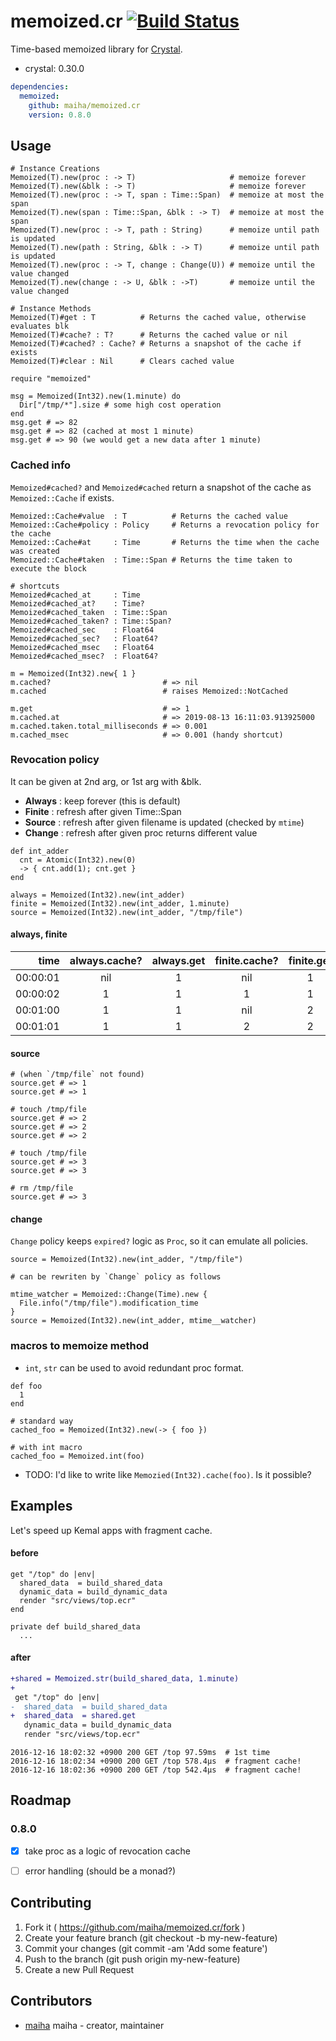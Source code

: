 # memoized.cr [![Build Status](https://travis-ci.org/maiha/memoized.cr.svg?branch=master)](https://travis-ci.org/maiha/memoized.cr)

Time-based memoized library for [Crystal](http://crystal-lang.org/).

- crystal: 0.30.0

```yaml
dependencies:
  memoized:
    github: maiha/memoized.cr
    version: 0.8.0
```

## Usage

```crystal
# Instance Creations
Memoized(T).new(proc : -> T)                     # memoize forever
Memoized(T).new(&blk : -> T)                     # memoize forever
Memoized(T).new(proc : -> T, span : Time::Span)  # memoize at most the span
Memoized(T).new(span : Time::Span, &blk : -> T)  # memoize at most the span
Memoized(T).new(proc : -> T, path : String)      # memoize until path is updated
Memoized(T).new(path : String, &blk : -> T)      # memoize until path is updated
Memoized(T).new(proc : -> T, change : Change(U)) # memoize until the value changed
Memoized(T).new(change : -> U, &blk : ->T)       # memoize until the value changed

# Instance Methods
Memoized(T)#get : T          # Returns the cached value, otherwise evaluates blk
Memoized(T)#cache? : T?      # Returns the cached value or nil
Memoized(T)#cached? : Cache? # Returns a snapshot of the cache if exists
Memoized(T)#clear : Nil      # Clears cached value
```

```crystal
require "memoized"

msg = Memoized(Int32).new(1.minute) do
  Dir["/tmp/*"].size # some high cost operation
end
msg.get # => 82
msg.get # => 82 (cached at most 1 minute)
msg.get # => 90 (we would get a new data after 1 minute)
```

### Cached info

`Memoized#cached?` and `Memoized#cached` return a snapshot of the cache as `Memoized::Cache` if exists.

```crystal
Memoized::Cache#value  : T          # Returns the cached value
Memoized::Cache#policy : Policy     # Returns a revocation policy for the cache
Memoized::Cache#at     : Time       # Returns the time when the cache was created
Memoized::Cache#taken  : Time::Span # Returns the time taken to execute the block

# shortcuts
Memoized#cached_at     : Time
Memoized#cached_at?    : Time?
Memoized#cached_taken  : Time::Span
Memoized#cached_taken? : Time::Span?
Memoized#cached_sec    : Float64
Memoized#cached_sec?   : Float64?
Memoized#cached_msec   : Float64
Memoized#cached_msec?  : Float64?
```

```crystal
m = Memoized(Int32).new{ 1 }
m.cached?                         # => nil
m.cached                          # raises Memoized::NotCached

m.get                             # => 1
m.cached.at                       # => 2019-08-13 16:11:03.913925000
m.cached.taken.total_milliseconds # => 0.001
m.cached_msec                     # => 0.001 (handy shortcut)
```

### Revocation policy

It can be given at 2nd arg, or 1st arg with &blk.

- **Always** : keep forever (this is default)
- **Finite** : refresh after given Time::Span
- **Source** : refresh after given filename is updated (checked by `mtime`)
- **Change** : refresh after given proc returns different value

```crystal
def int_adder
  cnt = Atomic(Int32).new(0)
  -> { cnt.add(1); cnt.get }
end
  
always = Memoized(Int32).new(int_adder)
finite = Memoized(Int32).new(int_adder, 1.minute)
source = Memoized(Int32).new(int_adder, "/tmp/file")
```

#### **always**, **finite**

|time    | always.cache? | always.get | finite.cache? | finite.get | 
|-------:|:-------------:|:----------:|:-------------:|:----------:|
|00:00:01|            nil|           1|            nil|           1|
|00:00:02|              1|           1|              1|           1|
|00:01:00|              1|           1|            nil|           2|
|00:01:01|              1|           1|              2|           2|

#### **source**

```crystal
# (when `/tmp/file` not found)
source.get # => 1
source.get # => 1

# touch /tmp/file
source.get # => 2
source.get # => 2
source.get # => 2

# touch /tmp/file
source.get # => 3
source.get # => 3

# rm /tmp/file
source.get # => 3
```

#### **change**

`Change` policy keeps `expired?` logic as `Proc`, so it can emulate all policies.

```crystal
source = Memoized(Int32).new(int_adder, "/tmp/file")

# can be rewriten by `Change` policy as follows

mtime_watcher = Memoized::Change(Time).new {
  File.info("/tmp/file").modification_time
}
source = Memoized(Int32).new(int_adder, mtime__watcher)
```

### macros to memoize method

- `int`, `str` can be used to avoid redundant proc format.

```crystal
def foo
  1
end

# standard way
cached_foo = Memoized(Int32).new(-> { foo })

# with int macro
cached_foo = Memoized.int(foo)
```

- TODO: I'd like to write like `Memozied(Int32).cache(foo)`. Is it possible?

## Examples

Let's speed up Kemal apps with fragment cache.

#### before

```crystal
get "/top" do |env|
  shared_data  = build_shared_data
  dynamic_data = build_dynamic_data
  render "src/views/top.ecr"
end

private def build_shared_data
  ...
```

#### after

```diff
+shared = Memoized.str(build_shared_data, 1.minute)
+
 get "/top" do |env|
-  shared_data  = build_shared_data
+  shared_data  = shared.get
   dynamic_data = build_dynamic_data
   render "src/views/top.ecr"
```

```
2016-12-16 18:02:32 +0900 200 GET /top 97.59ms  # 1st time
2016-12-16 18:02:34 +0900 200 GET /top 578.4µs  # fragment cache!
2016-12-16 18:02:36 +0900 200 GET /top 542.4µs  # fragment cache!
```


## Roadmap

### 0.8.0

- [x] take proc as a logic of revocation cache
- [ ] error handling (should be a monad?)


## Contributing

1. Fork it ( https://github.com/maiha/memoized.cr/fork )
2. Create your feature branch (git checkout -b my-new-feature)
3. Commit your changes (git commit -am 'Add some feature')
4. Push to the branch (git push origin my-new-feature)
5. Create a new Pull Request

## Contributors

- [maiha](https://github.com/maiha) maiha - creator, maintainer

